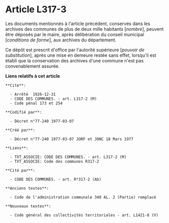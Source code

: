 # Article L317-3

Les documents mentionnés à l'article précédent, conservés dans les archives des communes de plus de deux mille habitants
[*nombre*], peuvent être déposés par le maire, après délibération du conseil municipal [*conditions de forme*], aux archives
du département.

Ce dépôt est prescrit d'office par l'autorité supérieure [*pouvoir de substitution*], après une mise en demeure restée sans
effet, lorsqu'il est établi que la conservation des archives d'une commune n'est pas convenablement assurée.

**Liens relatifs à cet article**

	**Cite**:

	  - Arrêté  1926-12-31
	  - CODE DES COMMUNES. - art. L317-2 (M)
	  - Code pénal 173 et 254

	**Codifié par**:

	  - Décret n°77-240 1977-03-07

	**Créé par**:

	  - Décret n°77-240 1977-03-07 JORF et JONC 18 Mars 1977

	**Liens**:

	  - TXT_ASSOCIE: CODE DES COMMUNES. - art. L317-2 (M)
	  - TXT_ASSOCIE: Code des communes R317-2

	**Cité par**:

	  - CODE DES COMMUNES. - art. R*317-2 (Ab)

	**Anciens textes**:

	  - Code de l'administration communale 340 AL. 2 (Partie) remplacé

	**Nouveaux textes**:

	  - Code général des collectivités territoriales - art. L1421-8 (V)
